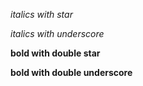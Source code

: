 *italics with star*

_italics with underscore_

**bold with double star**

__bold with double underscore__

